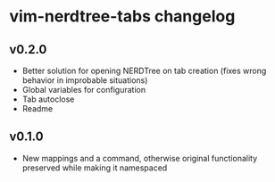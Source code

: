 # vim-nerdtree-tabs changelog

## v0.2.0

* Better solution for opening NERDTree on tab creation (fixes wrong behavior in
  improbable situations)
* Global variables for configuration
* Tab autoclose
* Readme


## v0.1.0

* New mappings and a command, otherwise original functionality preserved while making it namespaced
